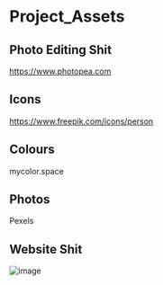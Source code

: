 # Project_Assets
## Photo Editing Shit
https://www.photopea.com
## Icons
https://www.freepik.com/icons/person
## Colours
mycolor.space
## Photos
Pexels

## Website Shit
![image](https://github.com/Zaheer-Emeran/Project_Assets/assets/162816701/7e63a8e9-d340-4a4e-be0e-bdb4bc823dda)
